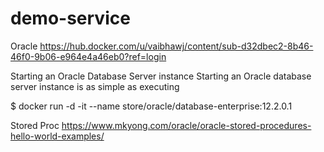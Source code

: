 # demo-service

Oracle
https://hub.docker.com/u/vaibhawj/content/sub-d32dbec2-8b46-46f0-9b06-e964e4a46eb0?ref=login

Starting an Oracle Database Server instance
Starting an Oracle database server instance is as simple as executing

$ docker run -d -it --name <oracle-db> store/oracle/database-enterprise:12.2.0.1

Stored Proc
https://www.mkyong.com/oracle/oracle-stored-procedures-hello-world-examples/
